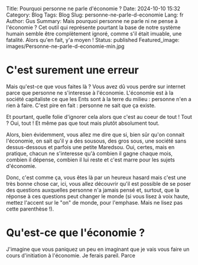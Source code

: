 Title: Pourquoi personne ne parle d'économie ?
Date: 2024-10-10 15:32
Category: Blog
Tags: Blog
Slug: personne-ne-parle-d-economie
Lang: fr
Author: Gus
Summary: Mais pourquoi personne ne parle ni ne pense à l'économie ? Cet outil qui représente pourtant la base de notre système humain semble être complètement ignoré, comme s'il était imuable, une fatalité. Alors qu'en fait, y'a moyen !
Status: published
Featured_image: images/Personne-ne-parle-d-economie-min.jpg

# C'est surement une erreur

Mais qu'est-ce que vous faites là ?
Vous avez dû vous perdre sur internet parce que personne ne s'interesse à l'économie.
L'économie est à la société capitaliste ce que les Ents sont à la terre du milieu : personne n'en a rien à faire.
C'est pire en fait : personne ne sait que ça existe.

Et pourtant, quelle folie d'ignorer cela alors que c'est au coeur de tout ! Tout ? Oui, tout ! Et même pas que tout mais plutôt absolument tout.

Alors, bien évidemment, vous allez me dire que si, bien sûr qu'on connait l'économie, on sait qu'il y a des sousous, des gros sous, une société sans dessus-dessous et parfois une petite Maredsou.
Oui, certes, mais en pratique, chacun ne s'interesse qu'à combien il gagne chaque mois, combien il dépense, combien il lui reste et c'est marre pour les sujets d'économie.

Donc, c'est comme ça, vous êtes là par un heureux hasard mais c'est une très bonne chose car, ici, vous allez découvrir qu'il est possible de se poser des questions auxquelles personne n'a jamais pensé et, surtout, que la réponse à ces questions peut changer le monde (si vous lisez à voix haute, mettez l'accent sur le "on" de monde, pour l'emphase. Mais ne lisez pas cette parenthèse !).

# Qu'est-ce que l'économie ?

J'imagine que vous paniquez un peu en imaginant que je vais vous faire un cours d'initiation à l'économie.
Je ferais pareil.
Parce
